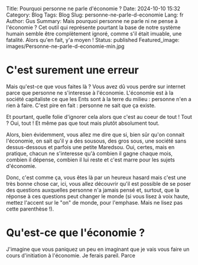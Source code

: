 Title: Pourquoi personne ne parle d'économie ?
Date: 2024-10-10 15:32
Category: Blog
Tags: Blog
Slug: personne-ne-parle-d-economie
Lang: fr
Author: Gus
Summary: Mais pourquoi personne ne parle ni ne pense à l'économie ? Cet outil qui représente pourtant la base de notre système humain semble être complètement ignoré, comme s'il était imuable, une fatalité. Alors qu'en fait, y'a moyen !
Status: published
Featured_image: images/Personne-ne-parle-d-economie-min.jpg

# C'est surement une erreur

Mais qu'est-ce que vous faites là ?
Vous avez dû vous perdre sur internet parce que personne ne s'interesse à l'économie.
L'économie est à la société capitaliste ce que les Ents sont à la terre du milieu : personne n'en a rien à faire.
C'est pire en fait : personne ne sait que ça existe.

Et pourtant, quelle folie d'ignorer cela alors que c'est au coeur de tout ! Tout ? Oui, tout ! Et même pas que tout mais plutôt absolument tout.

Alors, bien évidemment, vous allez me dire que si, bien sûr qu'on connait l'économie, on sait qu'il y a des sousous, des gros sous, une société sans dessus-dessous et parfois une petite Maredsou.
Oui, certes, mais en pratique, chacun ne s'interesse qu'à combien il gagne chaque mois, combien il dépense, combien il lui reste et c'est marre pour les sujets d'économie.

Donc, c'est comme ça, vous êtes là par un heureux hasard mais c'est une très bonne chose car, ici, vous allez découvrir qu'il est possible de se poser des questions auxquelles personne n'a jamais pensé et, surtout, que la réponse à ces questions peut changer le monde (si vous lisez à voix haute, mettez l'accent sur le "on" de monde, pour l'emphase. Mais ne lisez pas cette parenthèse !).

# Qu'est-ce que l'économie ?

J'imagine que vous paniquez un peu en imaginant que je vais vous faire un cours d'initiation à l'économie.
Je ferais pareil.
Parce
